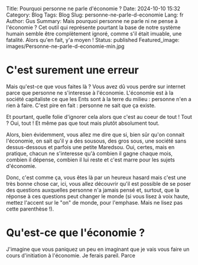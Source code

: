 Title: Pourquoi personne ne parle d'économie ?
Date: 2024-10-10 15:32
Category: Blog
Tags: Blog
Slug: personne-ne-parle-d-economie
Lang: fr
Author: Gus
Summary: Mais pourquoi personne ne parle ni ne pense à l'économie ? Cet outil qui représente pourtant la base de notre système humain semble être complètement ignoré, comme s'il était imuable, une fatalité. Alors qu'en fait, y'a moyen !
Status: published
Featured_image: images/Personne-ne-parle-d-economie-min.jpg

# C'est surement une erreur

Mais qu'est-ce que vous faites là ?
Vous avez dû vous perdre sur internet parce que personne ne s'interesse à l'économie.
L'économie est à la société capitaliste ce que les Ents sont à la terre du milieu : personne n'en a rien à faire.
C'est pire en fait : personne ne sait que ça existe.

Et pourtant, quelle folie d'ignorer cela alors que c'est au coeur de tout ! Tout ? Oui, tout ! Et même pas que tout mais plutôt absolument tout.

Alors, bien évidemment, vous allez me dire que si, bien sûr qu'on connait l'économie, on sait qu'il y a des sousous, des gros sous, une société sans dessus-dessous et parfois une petite Maredsou.
Oui, certes, mais en pratique, chacun ne s'interesse qu'à combien il gagne chaque mois, combien il dépense, combien il lui reste et c'est marre pour les sujets d'économie.

Donc, c'est comme ça, vous êtes là par un heureux hasard mais c'est une très bonne chose car, ici, vous allez découvrir qu'il est possible de se poser des questions auxquelles personne n'a jamais pensé et, surtout, que la réponse à ces questions peut changer le monde (si vous lisez à voix haute, mettez l'accent sur le "on" de monde, pour l'emphase. Mais ne lisez pas cette parenthèse !).

# Qu'est-ce que l'économie ?

J'imagine que vous paniquez un peu en imaginant que je vais vous faire un cours d'initiation à l'économie.
Je ferais pareil.
Parce
